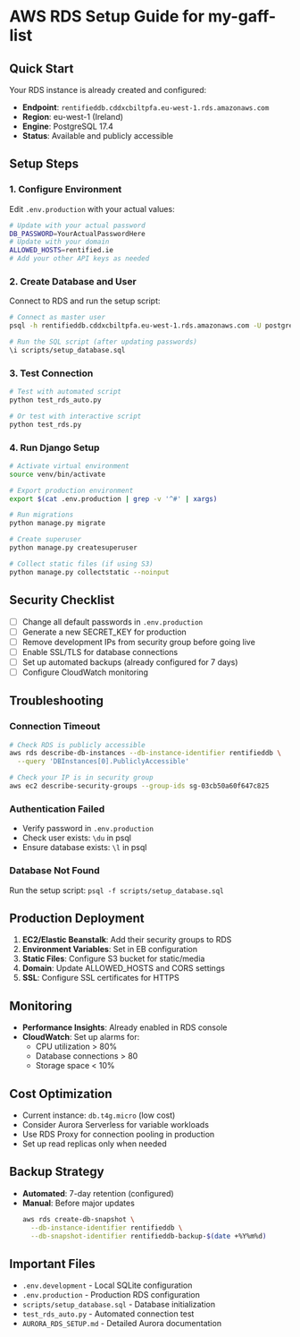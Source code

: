 # AWS RDS Setup Guide for my-gaff-list

## Quick Start

Your RDS instance is already created and configured:

- **Endpoint**: `rentifieddb.cddxcbiltpfa.eu-west-1.rds.amazonaws.com`
- **Region**: eu-west-1 (Ireland)
- **Engine**: PostgreSQL 17.4
- **Status**: Available and publicly accessible

## Setup Steps

### 1. Configure Environment

Edit `.env.production` with your actual values:

```bash
# Update with your actual password
DB_PASSWORD=YourActualPasswordHere
# Update with your domain
ALLOWED_HOSTS=rentified.ie
# Add your other API keys as needed
```

### 2. Create Database and User

Connect to RDS and run the setup script:

```bash
# Connect as master user
psql -h rentifieddb.cddxcbiltpfa.eu-west-1.rds.amazonaws.com -U postgres -d postgres

# Run the SQL script (after updating passwords)
\i scripts/setup_database.sql
```

### 3. Test Connection

```bash
# Test with automated script
python test_rds_auto.py

# Or test with interactive script
python test_rds.py
```

### 4. Run Django Setup

```bash
# Activate virtual environment
source venv/bin/activate

# Export production environment
export $(cat .env.production | grep -v '^#' | xargs)

# Run migrations
python manage.py migrate

# Create superuser
python manage.py createsuperuser

# Collect static files (if using S3)
python manage.py collectstatic --noinput
```

## Security Checklist

- [ ] Change all default passwords in `.env.production`
- [ ] Generate a new SECRET_KEY for production
- [ ] Remove development IPs from security group before going live
- [ ] Enable SSL/TLS for database connections
- [ ] Set up automated backups (already configured for 7 days)
- [ ] Configure CloudWatch monitoring

## Troubleshooting

### Connection Timeout

```bash
# Check RDS is publicly accessible
aws rds describe-db-instances --db-instance-identifier rentifieddb \
  --query 'DBInstances[0].PubliclyAccessible'

# Check your IP is in security group
aws ec2 describe-security-groups --group-ids sg-03cb50a60f647c825
```

### Authentication Failed

- Verify password in `.env.production`
- Check user exists: `\du` in psql
- Ensure database exists: `\l` in psql

### Database Not Found

Run the setup script: `psql -f scripts/setup_database.sql`

## Production Deployment

1. **EC2/Elastic Beanstalk**: Add their security groups to RDS
2. **Environment Variables**: Set in EB configuration
3. **Static Files**: Configure S3 bucket for static/media
4. **Domain**: Update ALLOWED_HOSTS and CORS settings
5. **SSL**: Configure SSL certificates for HTTPS

## Monitoring

- **Performance Insights**: Already enabled in RDS console
- **CloudWatch**: Set up alarms for:
  - CPU utilization > 80%
  - Database connections > 80
  - Storage space < 10%

## Cost Optimization

- Current instance: `db.t4g.micro` (low cost)
- Consider Aurora Serverless for variable workloads
- Use RDS Proxy for connection pooling in production
- Set up read replicas only when needed

## Backup Strategy

- **Automated**: 7-day retention (configured)
- **Manual**: Before major updates
  ```bash
  aws rds create-db-snapshot \
    --db-instance-identifier rentifieddb \
    --db-snapshot-identifier rentifieddb-backup-$(date +%Y%m%d)
  ```

## Important Files

- `.env.development` - Local SQLite configuration
- `.env.production` - Production RDS configuration
- `scripts/setup_database.sql` - Database initialization
- `test_rds_auto.py` - Automated connection test
- `AURORA_RDS_SETUP.md` - Detailed Aurora documentation
